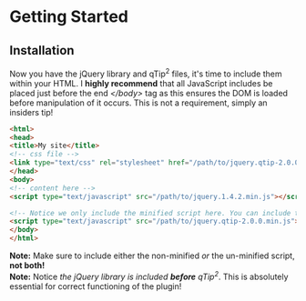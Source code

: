 # Getting Started

## Installation
Now you have the jQuery library and qTip<sup>2</sup> files, it's time to include them within your HTML. I **highly recommend** that all JavaScript includes be placed just before the end *&lt;/body&gt;*
tag as this ensures the DOM is loaded before manipulation of it occurs. This is not a requirement, simply an insiders tip!

```html
<html>
<head>
<title>My site</title>
<!-- css file -->
<link type="text/css" rel="stylesheet" href="/path/to/jquery.qtip-2.0.0.css" />
</head>
<body>
<!-- content here -->
<script type="text/javascript" src="/path/to/jquery.1.4.2.min.js"></script>

<!-- Notice we only include the minified script here. You can include the non-minified version, just don't include both! -->
<script type="text/javascript" src="/path/to/jquery.qtip-2.0.0.min.js"></script>
</body>
</html>
```

**Note:** Make sure to include either the non-minified *or* the un-minified script, **not both!** <br/>
**Note:** Notice *the jQuery library is included <b>before</b> qTip<sup>2</sup>*. This is absolutely essential for correct functioning of the plugin!
